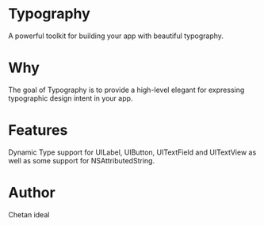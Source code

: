 # Typography

A powerful toolkit for building your app with beautiful typography.

# Why

The goal of Typography is to provide a high-level elegant for expressing typographic design intent in your app.

# Features

 Dynamic Type support for UILabel, UIButton, UITextField and UITextView as well as some support for NSAttributedString.

# Author

Chetan ideal
